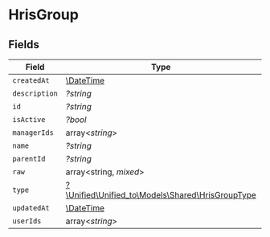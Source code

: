 # HrisGroup


## Fields

| Field                                                                                    | Type                                                                                     | Required                                                                                 | Description                                                                              |
| ---------------------------------------------------------------------------------------- | ---------------------------------------------------------------------------------------- | ---------------------------------------------------------------------------------------- | ---------------------------------------------------------------------------------------- |
| `createdAt`                                                                              | [\DateTime](https://www.php.net/manual/en/class.datetime.php)                            | :heavy_minus_sign:                                                                       | N/A                                                                                      |
| `description`                                                                            | *?string*                                                                                | :heavy_minus_sign:                                                                       | N/A                                                                                      |
| `id`                                                                                     | *?string*                                                                                | :heavy_minus_sign:                                                                       | N/A                                                                                      |
| `isActive`                                                                               | *?bool*                                                                                  | :heavy_minus_sign:                                                                       | N/A                                                                                      |
| `managerIds`                                                                             | array<*string*>                                                                          | :heavy_minus_sign:                                                                       | N/A                                                                                      |
| `name`                                                                                   | *?string*                                                                                | :heavy_minus_sign:                                                                       | N/A                                                                                      |
| `parentId`                                                                               | *?string*                                                                                | :heavy_minus_sign:                                                                       | N/A                                                                                      |
| `raw`                                                                                    | array<string, *mixed*>                                                                   | :heavy_minus_sign:                                                                       | N/A                                                                                      |
| `type`                                                                                   | [?\Unified\Unified_to\Models\Shared\HrisGroupType](../../Models/Shared/HrisGroupType.md) | :heavy_minus_sign:                                                                       | N/A                                                                                      |
| `updatedAt`                                                                              | [\DateTime](https://www.php.net/manual/en/class.datetime.php)                            | :heavy_minus_sign:                                                                       | N/A                                                                                      |
| `userIds`                                                                                | array<*string*>                                                                          | :heavy_minus_sign:                                                                       | N/A                                                                                      |